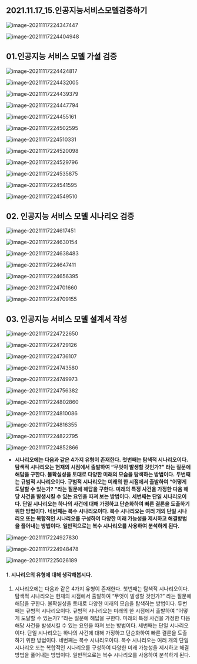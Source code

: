 ## 2021.11.17_15.인공지능서비스모델검증하기

![image-20211117224347447](2021.11.17_15.인공지능서비스모델검증하기.assets/image-20211117224347447.png)

![image-20211117224404948](2021.11.17_15.인공지능서비스모델검증하기.assets/image-20211117224404948.png)

## 01.인공지능 서비스 모델 가설 검증

![image-20211117224424817](2021.11.17_15.인공지능서비스모델검증하기.assets/image-20211117224424817.png)

![image-20211117224432005](2021.11.17_15.인공지능서비스모델검증하기.assets/image-20211117224432005.png)

![image-20211117224439379](2021.11.17_15.인공지능서비스모델검증하기.assets/image-20211117224439379.png)

![image-20211117224447794](2021.11.17_15.인공지능서비스모델검증하기.assets/image-20211117224447794.png)

![image-20211117224455161](2021.11.17_15.인공지능서비스모델검증하기.assets/image-20211117224455161.png)

![image-20211117224502595](2021.11.17_15.인공지능서비스모델검증하기.assets/image-20211117224502595.png)

![image-20211117224510331](2021.11.17_15.인공지능서비스모델검증하기.assets/image-20211117224510331.png)

![image-20211117224520098](2021.11.17_15.인공지능서비스모델검증하기.assets/image-20211117224520098.png)

![image-20211117224529796](2021.11.17_15.인공지능서비스모델검증하기.assets/image-20211117224529796.png)

![image-20211117224535875](2021.11.17_15.인공지능서비스모델검증하기.assets/image-20211117224535875.png)

![image-20211117224541595](2021.11.17_15.인공지능서비스모델검증하기.assets/image-20211117224541595.png)

![image-20211117224549510](2021.11.17_15.인공지능서비스모델검증하기.assets/image-20211117224549510.png)

## 02. 인공지능 서비스 모델 시나리오 검증

![image-20211117224617451](2021.11.17_15.인공지능서비스모델검증하기.assets/image-20211117224617451.png)

![image-20211117224630154](2021.11.17_15.인공지능서비스모델검증하기.assets/image-20211117224630154.png)

![image-20211117224638483](2021.11.17_15.인공지능서비스모델검증하기.assets/image-20211117224638483.png)

![image-20211117224647411](2021.11.17_15.인공지능서비스모델검증하기.assets/image-20211117224647411.png)

![image-20211117224656395](2021.11.17_15.인공지능서비스모델검증하기.assets/image-20211117224656395.png)

![image-20211117224701660](2021.11.17_15.인공지능서비스모델검증하기.assets/image-20211117224701660.png)

![image-20211117224709155](2021.11.17_15.인공지능서비스모델검증하기.assets/image-20211117224709155.png)

## 03. 인공지능 서비스 모델 설계서 작성

![image-20211117224722650](2021.11.17_15.인공지능서비스모델검증하기.assets/image-20211117224722650.png)

![image-20211117224729126](2021.11.17_15.인공지능서비스모델검증하기.assets/image-20211117224729126.png)

![image-20211117224736107](2021.11.17_15.인공지능서비스모델검증하기.assets/image-20211117224736107.png)

![image-20211117224743580](2021.11.17_15.인공지능서비스모델검증하기.assets/image-20211117224743580.png)

![image-20211117224749973](2021.11.17_15.인공지능서비스모델검증하기.assets/image-20211117224749973.png)

![image-20211117224756382](2021.11.17_15.인공지능서비스모델검증하기.assets/image-20211117224756382.png)

![image-20211117224802860](2021.11.17_15.인공지능서비스모델검증하기.assets/image-20211117224802860.png)

![image-20211117224810086](2021.11.17_15.인공지능서비스모델검증하기.assets/image-20211117224810086.png)

![image-20211117224816355](2021.11.17_15.인공지능서비스모델검증하기.assets/image-20211117224816355.png)

![image-20211117224822795](2021.11.17_15.인공지능서비스모델검증하기.assets/image-20211117224822795.png)

![image-20211117224852866](2021.11.17_15.인공지능서비스모델검증하기.assets/image-20211117224852866.png)

- **시나리오에는 다음과 같은 4가지 유형이 존재한다.**
  **첫번째는 탐색적 시나리오이다. 탐색적 시나리오는 현재의 시점에서 출발하여 “무엇이 발생할 것인가?” 라는 질문에 해답을 구한다. 불확실성을 토대로 다양한 미래의 모습을 탐색하는 방법이다.**
  **두번째는 규범적 시나리오이다. 규범적 시나리오는 미래의 한 시점에서 출발하여 “어떻게 도달할 수 있는가? ”라는 질문에 해답을 구한다. 미래의 특정 사건을 가정한 다음 해당 사건을 발생시킬 수 있는 요인을 따져 보는 방법이다.**
  **세번째는 단일 시나리오이다. 단일 시나리오는 하나의 사건에 대해 가정하고 단순화하여 빠른 결론을 도출하기 위한 방법이다.**
  **네번째는 복수 시나리오이다. 복수 시나리오는 여러 개의 단일 시나리오 또는 복합적인 시나리오를 구성하여 다양한 미래 가능성을 제시하고 해결방법을 풀어내는 방법이다. 일반적으로는 복수 시나리오를 사용하여 분석하게 된다.**

![image-20211117224927830](2021.11.17_15.인공지능서비스모델검증하기.assets/image-20211117224927830.png)

![image-20211117224948478](2021.11.17_15.인공지능서비스모델검증하기.assets/image-20211117224948478.png)

![image-20211117225026189](2021.11.17_15.인공지능서비스모델검증하기.assets/image-20211117225026189.png)

#### 1. 시나리오의 유형에 대해 생각해봅시다.

1. 시나리오에는 다음과 같은 4가지 유형이 존재한다.
   첫번째는 탐색적 시나리오이다. 탐색적 시나리오는 현재의 시점에서 출발하여 “무엇이 발생할 것인가?” 라는 질문에 해답을 구한다. 불확실성을 토대로 다양한 미래의 모습을 탐색하는 방법이다.
   두번째는 규범적 시나리오이다. 규범적 시나리오는 미래의 한 시점에서 출발하여 “어떻게 도달할 수 있는가? ”라는 질문에 해답을 구한다. 미래의 특정 사건을 가정한 다음 해당 사건을 발생시킬 수 있는 요인을 따져 보는 방법이다.
   세번째는 단일 시나리오이다. 단일 시나리오는 하나의 사건에 대해 가정하고 단순화하여 빠른 결론을 도출하기 위한 방법이다.
   네번째는 복수 시나리오이다. 복수 시나리오는 여러 개의 단일 시나리오 또는 복합적인 시나리오를 구성하여 다양한 미래 가능성을 제시하고 해결방법을 풀어내는 방법이다. 일반적으로는 복수 시나리오를 사용하여 분석하게 된다.